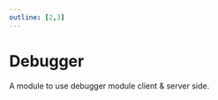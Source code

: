 ```yaml
---
outline: [2,3]
---
```

# Debugger <BadgeShared/>

A module to use debugger module client & server side.

<!--@include: ./autodoc/autodoc_shared_functions.md-->